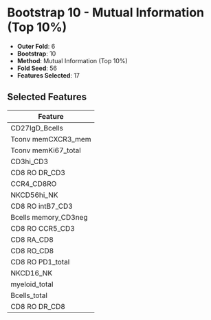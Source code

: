 # Bootstrap 10 - Mutual Information (Top 10%)

- **Outer Fold**: 6
- **Bootstrap**: 10
- **Method**: Mutual Information (Top 10%)
- **Fold Seed**: 56
- **Features Selected**: 17

## Selected Features

| Feature |
|---------|
| CD27IgD_Bcells |
| Tconv memCXCR3_mem |
| Tconv memKi67_total |
| CD3hi_CD3 |
| CD8 RO DR_CD3 |
| CCR4_CD8RO |
| NKCD56hi_NK |
| CD8 RO intB7_CD3 |
| Bcells memory_CD3neg |
| CD8 RO CCR5_CD3 |
| CD8 RA_CD8 |
| CD8 RO_CD8 |
| CD8 RO PD1_total |
| NKCD16_NK |
| myeloid_total |
| Bcells_total |
| CD8 RO DR_CD8 |
